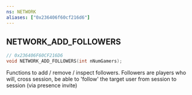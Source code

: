 ```yaml
---
ns: NETWORK
aliases: ["0x236406f60cf216d6"]
---
```

## NETWORK_ADD_FOLLOWERS

```c
// 0x236406F60CF216D6
void NETWORK_ADD_FOLLOWERS(int nNumGamers);
```

Functions to add / remove / inspect followers. Followers are players who will, cross session, be able to 'follow' the target user from session to session (via presence invite)

